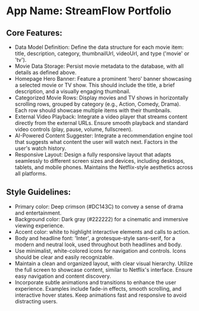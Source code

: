 # **App Name**: StreamFlow Portfolio

## Core Features:

- Data Model Definition: Define the data structure for each movie item: title, description, category, thumbnailUrl, videoUrl, and type ('movie' or 'tv').
- Movie Data Storage: Persist movie metadata to the database, with all details as defined above.
- Homepage Hero Banner: Feature a prominent 'hero' banner showcasing a selected movie or TV show. This should include the title, a brief description, and a visually engaging thumbnail.
- Categorized Movie Rows: Display movies and TV shows in horizontally scrolling rows, grouped by category (e.g., Action, Comedy, Drama). Each row should showcase multiple items with their thumbnails.
- External Video Playback: Integrate a video player that streams content directly from the external URLs. Ensure smooth playback and standard video controls (play, pause, volume, fullscreen).
- AI-Powered Content Suggester: Integrate a recommendation engine tool that suggests what content the user will watch next. Factors in the user's watch history.
- Responsive Layout: Design a fully responsive layout that adapts seamlessly to different screen sizes and devices, including desktops, tablets, and mobile phones. Maintains the Netflix-style aesthetics across all platforms.

## Style Guidelines:

- Primary color: Deep crimson (#DC143C) to convey a sense of drama and entertainment.
- Background color: Dark gray (#222222) for a cinematic and immersive viewing experience.
- Accent color: white to highlight interactive elements and calls to action.
- Body and headline font: 'Inter', a grotesque-style sans-serif, for a modern and neutral look, used throughout both headlines and body.
- Use minimalist, white-colored icons for navigation and controls. Icons should be clear and easily recognizable.
- Maintain a clean and organized layout, with clear visual hierarchy. Utilize the full screen to showcase content, similar to Netflix's interface. Ensure easy navigation and content discovery.
- Incorporate subtle animations and transitions to enhance the user experience. Examples include fade-in effects, smooth scrolling, and interactive hover states. Keep animations fast and responsive to avoid distracting users.
